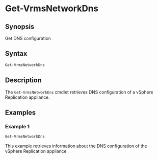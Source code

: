 # Get-VrmsNetworkDns

## Synopsis

Get DNS configuration

## Syntax

```powershell
Get-VrmsNetworkDns
```

## Description

The `Get-VrmsNetworkDns` cmdlet retrieves DNS configuration of a vSphere Replication appliance.

## Examples

### Example 1

```powershell
Get-VrmsNetworkDns
```

This example retrieves information about the DNS configuration of the vSphere Replication appliance
